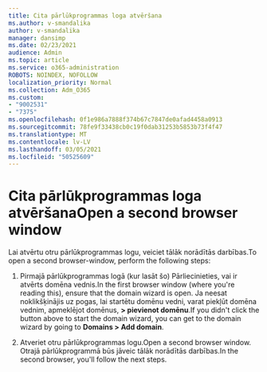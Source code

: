 ```yaml
---
title: Cita pārlūkprogrammas loga atvēršana
ms.author: v-smandalika
author: v-smandalika
manager: dansimp
ms.date: 02/23/2021
audience: Admin
ms.topic: article
ms.service: o365-administration
ROBOTS: NOINDEX, NOFOLLOW
localization_priority: Normal
ms.collection: Adm_O365
ms.custom:
- "9002531"
- "7375"
ms.openlocfilehash: 0f1e986a7888f374b67c7847de0afad4458a0913
ms.sourcegitcommit: 78fe9f33438cb0c19f0dab31253b5853b73f4f47
ms.translationtype: MT
ms.contentlocale: lv-LV
ms.lasthandoff: 03/05/2021
ms.locfileid: "50525609"
---
```

# <a name="open-a-second-browser-window"></a><span data-ttu-id="0379b-102">Cita pārlūkprogrammas loga atvēršana</span><span class="sxs-lookup"><span data-stu-id="0379b-102">Open a second browser window</span></span>

<span data-ttu-id="0379b-103">Lai atvērtu otru pārlūkprogrammas logu, veiciet tālāk norādītās darbības.</span><span class="sxs-lookup"><span data-stu-id="0379b-103">To open a second browser-window, perform the following steps:</span></span>

1. <span data-ttu-id="0379b-104">Pirmajā pārlūkprogrammas logā (kur lasāt šo) Pārliecinieties, vai ir atvērts domēna vednis.</span><span class="sxs-lookup"><span data-stu-id="0379b-104">In the first browser window (where you're reading this), ensure that the domain wizard is open.</span></span> <span data-ttu-id="0379b-105">Ja neesat noklikšķinājis uz pogas, lai startētu domēnu vedni, varat piekļūt domēna vednim, apmeklējot domēnus, **> pievienot domēnu**.</span><span class="sxs-lookup"><span data-stu-id="0379b-105">If you didn't click the button above to start the domain wizard, you can get to the domain wizard by going to **Domains > Add domain**.</span></span>

2. <span data-ttu-id="0379b-106">Atveriet otru pārlūkprogrammas logu.</span><span class="sxs-lookup"><span data-stu-id="0379b-106">Open a second browser window.</span></span> <span data-ttu-id="0379b-107">Otrajā pārlūkprogrammā būs jāveic tālāk norādītās darbības.</span><span class="sxs-lookup"><span data-stu-id="0379b-107">In the second browser, you'll follow the next steps.</span></span>
